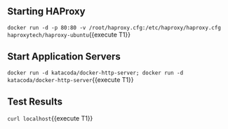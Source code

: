 ## Starting HAProxy
`docker run -d -p 80:80 -v /root/haproxy.cfg:/etc/haproxy/haproxy.cfg haproxytech/haproxy-ubuntu`{{execute T1}}

## Start Application Servers
`docker run -d katacoda/docker-http-server; docker run -d katacoda/docker-http-server`{{execute T1}}

## Test Results
`curl localhost`{{execute T1}}

